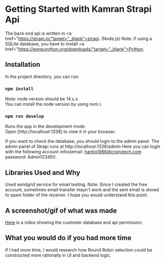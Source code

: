 # Getting Started with Kamran Strapi Api
The back end api is written in <a href="https://strapi.io/"target="_blank">strapi</a>. (Node.js)
Note: if using a SQLite database, you have to install <a href="https://www.python.org/downloads/"target="_blank">Python</a>.
## Installation

In the project directory, you can run:

### `npm install`
Note: node version should be 14.x.x.\
You can install the node version by using nvm.\
### `npm run develop`

Runs the app in the development mode.\
Open [http://localhost:1338] to view it in your browser.

If you want to check the database, you should login to the admin panel.
The admin panel of Strapi runs at http://localhost:1338/admin
Here you can login with the following account infos(email: hantig1986@cnstytech.com    password: Admin12345!).

## Libraries Used and Why

Used sendgrid service for email testing.
Note: Since I created the free account, sometimes email transfer mayn't work and the sent email is stored to spam folder of the receiver. I hope you would understand this point.

## A screenshot/gif of what was made

<a href="https://drive.google.com/file/d/13sgBdLV0V8ihsPQoOKhhd9zYAahLeXi6/view?usp=sharing" target="_blank">Here</a> is a video showing the customer database and api permission.

## What you would do if you had more time

If I had more time, I would research how Round Robin selection could be constructed more rationally in UI and backend logic.

